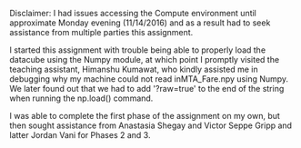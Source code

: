 Disclaimer: I had issues accessing the Compute environment until approximate Monday evening (11/14/2016)
and as a result had to seek assistance from multiple parties this assignment.

I started this assignment with trouble being able to properly load the datacube using the Numpy module,
at which point I promptly visited the teaching assistant, Himanshu Kumawat, who kindly assisted me in
debugging why my machine could not read inMTA_Fare.npy using Numpy. We later found out that we had to add
'?raw=true' to the end of the string when running the np.load() command.

I was able to complete the first phase of the assignment on my own, but then sought assistance from 
Anastasia Shegay and Victor Seppe Gripp and latter Jordan Vani for Phases 2 and 3.
